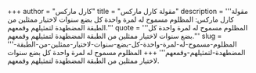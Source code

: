 +++
author = "كارل ماركس"
title = "مقولة كارل ماركس"
description = '''مقولة كارل ماركس: المظلوم مسموح له لمرة واحدة كل بضع سنوات لاختيار ممثلين من الطبقة المضطهدة لتمثيلهم وقمعهم.'''
quote = '''المظلوم مسموح له لمرة واحدة كل بضع سنوات لاختيار ممثلين من الطبقة المضطهدة لتمثيلهم وقمعهم.'''
slug = '''المظلوم-مسموح-له-لمرة-واحدة-كل-بضع-سنوات-لاختيار-ممثلين-من-الطبقة-المضطهدة-لتمثيلهم-وقمعهم'''
+++
المظلوم مسموح له لمرة واحدة كل بضع سنوات لاختيار ممثلين من الطبقة المضطهدة لتمثيلهم وقمعهم.
